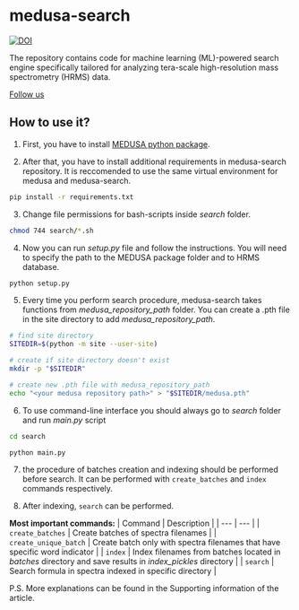 # medusa-search

[![DOI](https://zenodo.org/badge/898711582.svg)](https://doi.org/10.5281/zenodo.14279139)

The repository contains code for machine learning (ML)-powered search engine specifically tailored for analyzing tera-scale high-resolution mass spectrometry (HRMS) data.
 
[Follow us](http://ananikovlab.ru)

## How to use it?

1) First, you have to install [MEDUSA python package](https://github.com/Ananikov-Lab/medusa).

2) After that, you have to install additional requirements in medusa-search repository. It is reccomended to use the same virtual environment for medusa and medusa-search.

```bash
pip install -r requirements.txt
```

3) Change file permissions for bash-scripts inside *search* folder.

```bash
chmod 744 search/*.sh
```

4) Now you can run *setup.py* file and follow the instructions. You will need to specify the path to the MEDUSA package folder and to HRMS database. 

```bash
python setup.py
```

5) Every time you perform search procedure, medusa-search takes functions from *medusa_repository_path* folder. You can create a .pth file in the site directory to add *medusa_repository_path*.

```bash
# find site directory
SITEDIR=$(python -m site --user-site)

# create if site directory doesn't exist
mkdir -p "$SITEDIR"

# create new .pth file with medusa_repository_path
echo "<your medusa repository path>" > "$SITEDIR/medusa.pth"
```

6) To use command-line interface you should always go to *search* folder and run *main.py* script

```bash
cd search

python main.py
```

7) the procedure of batches creation and indexing should be performed before search. It can be performed with `create_batches` and `index` commands respectively. 

8) After indexing, `search` can be performed.

**Most important commands:**
| Command | Description |
| --- | --- |
| `create_batches` | Create batches of spectra filenames |
| `create_unique_batch` | Create batch only with spectra filenames that have specific word indicator |
| `index` | Index filenames from batches located in *batches* directory and save results in *index_pickles* directory |
| `search` | Search formula in spectra indexed in specific directory |

P.S. More explanations can be found in the Supporting information of the article.

